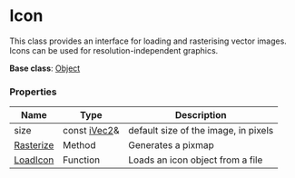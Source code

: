 # Icon #

This class provides an interface for loading and rasterising vector images. Icons can be used for resolution-independent graphics.

**Base class**: [Object](Object.md)

### Properties ###

| Name | Type | Description |
| ----- | ----- | ----- |
| size | const [iVec2](iVec2.md)&  | default size of the image, in pixels |
| [Rasterize](Icon_Rasterize.md) | Method | Generates a pixmap |
| [LoadIcon](LoadIcon.md) | Function | Loads an icon object from a file |

